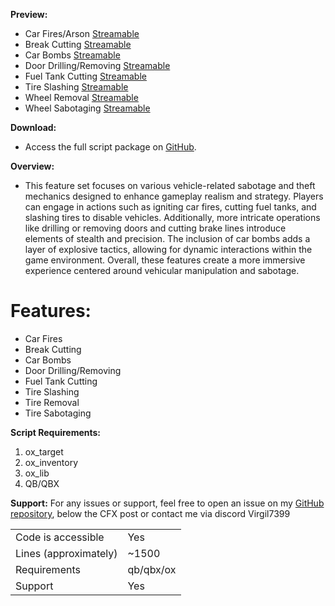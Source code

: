**Preview:**

- Car Fires/Arson [Streamable](https://streamable.com/03nvrv)
- Break Cutting [Streamable](https://streamable.com/8jn9pg)
- Car Bombs [Streamable](https://streamable.com/keixgx)
- Door Drilling/Removing [Streamable](https://streamable.com/bou6nk)
- Fuel Tank Cutting [Streamable](https://streamable.com/oa2q4a)
- Tire Slashing [Streamable](https://streamable.com/tp68wr)
- Wheel Removal [Streamable](https://streamable.com/g22wh3)
- Wheel Sabotaging [Streamable](https://streamable.com/yer384)
  
**Download:**
- Access the full script package on [GitHub](https://github.com/Virgildev/v-VehicleSabotage).

**Overview:**
- This feature set focuses on various vehicle-related sabotage and theft mechanics designed to enhance gameplay realism and strategy. Players can engage in actions such as igniting car fires, cutting fuel tanks, and slashing tires to disable vehicles. Additionally, more intricate operations like drilling or removing doors and cutting brake lines introduce elements of stealth and precision. The inclusion of car bombs adds a layer of explosive tactics, allowing for dynamic interactions within the game environment. Overall, these features create a more immersive experience centered around vehicular manipulation and sabotage.

# Features:

- Car Fires
- Break Cutting
- Car Bombs
- Door Drilling/Removing
- Fuel Tank Cutting
- Tire Slashing
- Tire Removal
- Tire Sabotaging

**Script Requirements:**
1. ox_target
2. ox_inventory
3. ox_lib
4. QB/QBX

**Support:**
For any issues or support, feel free to open an issue on my [GitHub repository](https://github.com/Virgildev/v-VehicleSabotage), below the CFX post or contact me via discord Virgil7399

|                                         |                                |
|-------------------------------------|----------------------------|
| Code is accessible       | Yes                       |
| Lines (approximately)  | ~1500                  |
| Requirements                | qb/qbx/ox                    |
| Support                           | Yes              |
